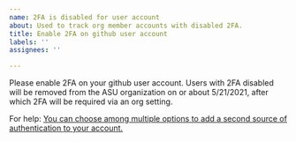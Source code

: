 ```yaml
---
name: 2FA is disabled for user account
about: Used to track org member accounts with disabled 2FA.
title: Enable 2FA on github user account
labels: ''
assignees: ''

---
```


Please enable 2FA on your github user account.  Users with 2FA disabled will be removed from the ASU organization on or about 5/21/2021, after which 2FA will be required via an org setting.

For help: [You can choose among multiple options to add a second source of authentication to your account.](https://docs.github.com/en/github/authenticating-to-github/configuring-two-factor-authentication)

